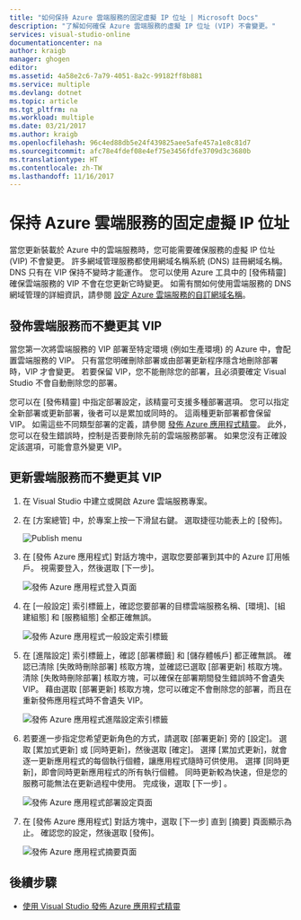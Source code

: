 ```yaml
---
title: "如何保持 Azure 雲端服務的固定虛擬 IP 位址 | Microsoft Docs"
description: "了解如何確保 Azure 雲端服務的虛擬 IP 位址 (VIP) 不會變更。"
services: visual-studio-online
documentationcenter: na
author: kraigb
manager: ghogen
editor: 
ms.assetid: 4a58e2c6-7a79-4051-8a2c-99182ff8b881
ms.service: multiple
ms.devlang: dotnet
ms.topic: article
ms.tgt_pltfrm: na
ms.workload: multiple
ms.date: 03/21/2017
ms.author: kraigb
ms.openlocfilehash: 96c4ed88db5e24f439825aee5afe457a1e8c81d7
ms.sourcegitcommit: afc78e4fdef08e4ef75e3456fdfe3709d3c3680b
ms.translationtype: HT
ms.contentlocale: zh-TW
ms.lasthandoff: 11/16/2017
---
```

# <a name="retain-a-constant-virtual-ip-address-for-an-azure-cloud-service"></a>保持 Azure 雲端服務的固定虛擬 IP 位址
當您更新裝載於 Azure 中的雲端服務時，您可能需要確保服務的虛擬 IP 位址 (VIP) 不會變更。 許多網域管理服務都使用網域名稱系統 (DNS) 註冊網域名稱。 DNS 只有在 VIP 保持不變時才能運作。 您可以使用 Azure 工具中的 [發佈精靈]  確保雲端服務的 VIP 不會在您更新它時變更。 如需有關如何使用雲端服務的 DNS 網域管理的詳細資訊，請參閱 [設定 Azure 雲端服務的自訂網域名稱](cloud-services/cloud-services-custom-domain-name-portal.md)。

## <a name="publish-a-cloud-service-without-changing-its-vip"></a>發佈雲端服務而不變更其 VIP
當您第一次將雲端服務的 VIP 部署至特定環境 (例如生產環境) 的 Azure 中，會配置雲端服務的 VIP。 只有當您明確刪除部署或由部署更新程序隱含地刪除部署時，VIP 才會變更。 若要保留 VIP，您不能刪除您的部署，且必須要確定 Visual Studio 不會自動刪除您的部署。 

您可以在 [發佈精靈] 中指定部署設定，該精靈可支援多種部署選項。 您可以指定全新部署或更新部署，後者可以是累加或同時的。 這兩種更新部署都會保留 VIP。 如需這些不同類型部署的定義，請參閱 [發佈 Azure 應用程式精靈](vs-azure-tools-publish-azure-application-wizard.md)。 此外，您可以在發生錯誤時，控制是否要刪除先前的雲端服務部署。 如果您沒有正確設定該選項，可能會意外變更 VIP。

## <a name="update-a-cloud-service-without-changing-its-vip"></a>更新雲端服務而不變更其 VIP
1. 在 Visual Studio 中建立或開啟 Azure 雲端服務專案。 

2. 在 [方案總管] 中，於專案上按一下滑鼠右鍵。 選取捷徑功能表上的 [發佈]。

    ![Publish menu](./media/vs-azure-tools-cloud-service-retain-a-constant-virtual-ip-address/solution-explorer-publish-menu.png)

3. 在 [發佈 Azure 應用程式] 對話方塊中，選取您要部署到其中的 Azure 訂用帳戶。 視需要登入，然後選取 [下一步]。

    ![發佈 Azure 應用程式登入頁面](./media/vs-azure-tools-cloud-service-retain-a-constant-virtual-ip-address/azure-publish-signin.png)

4. 在 [一般設定] 索引標籤上，確認您要部署的目標雲端服務名稱、[環境]、[組建組態] 和 [服務組態] 全都正確無誤。

    ![發佈 Azure 應用程式一般設定索引標籤](./media/vs-azure-tools-cloud-service-retain-a-constant-virtual-ip-address/azure-publish-common-settings.png)

5. 在 [進階設定] 索引標籤上，確認 [部署標籤] 和 [儲存體帳戶] 都正確無誤。 確認已清除 [失敗時刪除部署] 核取方塊，並確認已選取 [部署更新] 核取方塊。 清除 [失敗時刪除部署] 核取方塊，可以確保在部署期間發生錯誤時不會遺失 VIP。 藉由選取 [部署更新] 核取方塊，您可以確定不會刪除您的部署，而且在重新發佈應用程式時不會遺失 VIP。 

    ![發佈 Azure 應用程式進階設定索引標籤](./media/vs-azure-tools-cloud-service-retain-a-constant-virtual-ip-address/azure-publish-advanced-settings.png)

6. 若要進一步指定您希望更新角色的方式，請選取 [部署更新] 旁的 [設定]。 選取 [累加式更新] 或 [同時更新]，然後選取 [確定]。 選擇 [累加式更新]，就會逐一更新應用程式的每個執行個體，讓應用程式隨時可供使用。 選擇 [同時更新]，即會同時更新應用程式的所有執行個體。 同時更新較為快速，但是您的服務可能無法在更新過程中使用。 完成後，選取 [下一步] 。

    ![發佈 Azure 應用程式部署設定頁面](./media/vs-azure-tools-cloud-service-retain-a-constant-virtual-ip-address/azure-publish-deployment-update-settings.png)

7. 在 [發佈 Azure 應用程式] 對話方塊中，選取 [下一步] 直到 [摘要] 頁面顯示為止。 確認您的設定，然後選取 [發佈]。
   
    ![發佈 Azure 應用程式摘要頁面](./media/vs-azure-tools-cloud-service-retain-a-constant-virtual-ip-address/azure-publish-summary.png)

## <a name="next-steps"></a>後續步驟
- [使用 Visual Studio 發佈 Azure 應用程式精靈](vs-azure-tools-publish-azure-application-wizard.md)

